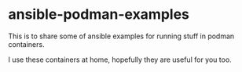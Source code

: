 # ansible-podman-examples

This is to share some of ansible examples for running stuff in podman containers.

I use these containers at home, hopefully they are useful for you too.
